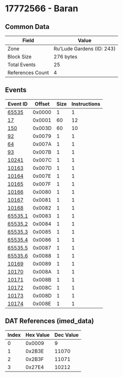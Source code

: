 # 17772566 - Baran

## Common Data

| Field            | Value                     |
|------------------|---------------------------|
| Zone             | Ru'Lude Gardens (ID: 243) |
| Block Size       | 276 bytes                 |
| Total Events     | 25                        |
| References Count | 4                         |

## Events

| Event ID                | Offset   |   Size |   Instructions |
|-------------------------|----------|--------|----------------|
| [65535](./65535.md)     | 0x0000   |      1 |              1 |
| [17](./17.md)           | 0x0001   |     60 |             12 |
| [150](./150.md)         | 0x003D   |     60 |             10 |
| [92](./92.md)           | 0x0079   |      1 |              1 |
| [64](./64.md)           | 0x007A   |      1 |              1 |
| [93](./93.md)           | 0x007B   |      1 |              1 |
| [10241](./10241.md)     | 0x007C   |      1 |              1 |
| [10163](./10163.md)     | 0x007D   |      1 |              1 |
| [10164](./10164.md)     | 0x007E   |      1 |              1 |
| [10165](./10165.md)     | 0x007F   |      1 |              1 |
| [10166](./10166.md)     | 0x0080   |      1 |              1 |
| [10167](./10167.md)     | 0x0081   |      1 |              1 |
| [10168](./10168.md)     | 0x0082   |      1 |              1 |
| [65535.1](./65535.1.md) | 0x0083   |      1 |              1 |
| [65535.2](./65535.2.md) | 0x0084   |      1 |              1 |
| [65535.3](./65535.3.md) | 0x0085   |      1 |              1 |
| [65535.4](./65535.4.md) | 0x0086   |      1 |              1 |
| [65535.5](./65535.5.md) | 0x0087   |      1 |              1 |
| [65535.6](./65535.6.md) | 0x0088   |      1 |              1 |
| [10169](./10169.md)     | 0x0089   |      1 |              1 |
| [10170](./10170.md)     | 0x008A   |      1 |              1 |
| [10171](./10171.md)     | 0x008B   |      1 |              1 |
| [10172](./10172.md)     | 0x008C   |      1 |              1 |
| [10173](./10173.md)     | 0x008D   |      1 |              1 |
| [10174](./10174.md)     | 0x008E   |      1 |              1 |

## DAT References (imed_data)

|   Index | Hex Value   |   Dec Value |
|---------|-------------|-------------|
|       0 | 0x0009      |           9 |
|       1 | 0x2B3E      |       11070 |
|       2 | 0x2B3F      |       11071 |
|       3 | 0x27E4      |       10212 |
